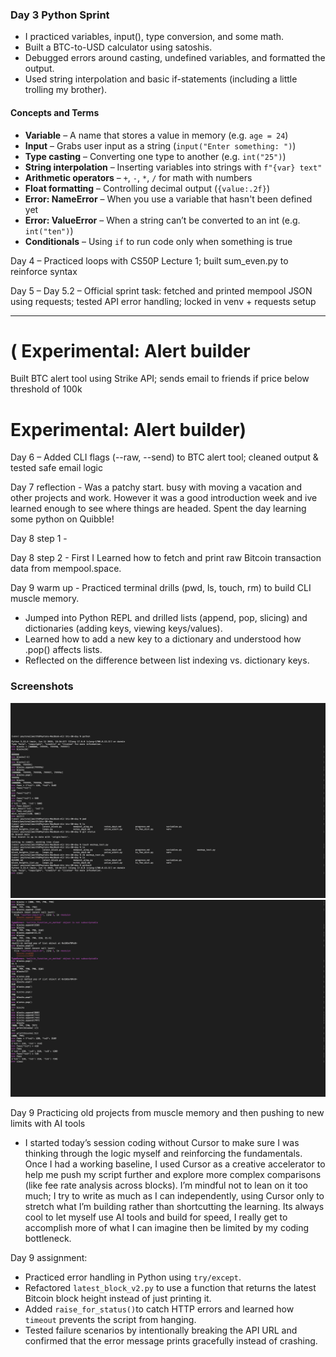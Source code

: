 ### Day 3 Python Sprint

- I practiced variables, input(), type conversion, and some math.
- Built a BTC-to-USD calculator using satoshis.
- Debugged errors around casting, undefined variables, and formatted the output.
- Used string interpolation and basic if-statements (including a little trolling my brother).

#### Concepts and Terms

- **Variable** – A name that stores a value in memory (e.g. `age = 24`)
- **Input** – Grabs user input as a string (`input("Enter something: ")`)
- **Type casting** – Converting one type to another (e.g. `int("25")`)
- **String interpolation** – Inserting variables into strings with `f"{var} text"`
- **Arithmetic operators** – `+`, `-`, `*`, `/` for math with numbers
- **Float formatting** – Controlling decimal output (`{value:.2f}`)
- **Error: NameError** – When you use a variable that hasn't been defined yet
- **Error: ValueError** – When a string can’t be converted to an int (e.g. `int("ten")`)
- **Conditionals** – Using `if` to run code only when something is true

Day 4 – Practiced loops with CS50P Lecture 1; built sum_even.py to reinforce syntax

Day 5 – Day 5.2 – Official sprint task: fetched and printed mempool JSON using requests; tested API error handling; locked in venv + requests setup

---------------------
# ( Experimental: Alert builder
Built BTC alert tool using Strike API; sends email to friends if price below threshold of 100k 
# Experimental: Alert builder)

Day 6 – Added CLI flags (--raw, --send) to BTC alert tool; cleaned output & tested safe email logic

Day 7 reflection - Was a patchy start. busy with moving a vacation and other projects and work. However it was a good introduction week and ive learned enough to see where things are headed. Spent the day learning some python on Quibble!

Day 8 step 1 -

Day 8 step 2 - First I Learned how to fetch and print raw Bitcoin transaction data from mempool.space.

Day 9 warm up - Practiced terminal drills (pwd, ls, touch, rm) to build CLI muscle memory.  
- Jumped into Python REPL and drilled lists (append, pop, slicing) and dictionaries (adding keys, viewing keys/values).  
- Learned how to add a new key to a dictionary and understood how .pop() affects lists.  
- Reflected on the difference between list indexing vs. dictionary keys.  

### Screenshots
![Day 9 Warm-Up 1](images/day9_warmup_1.png)
![Day 9 Warm-Up 2](images/day9_warmup_2.png)

Day 9 Practicing old projects from muscle memory and then pushing to new limits with AI tools

- I started today’s session coding without Cursor to make sure I was thinking through the logic myself and reinforcing the fundamentals. Once I had a working baseline, I used Cursor as a creative accelerator to help me push my script further and explore more complex comparisons (like fee rate analysis across blocks). I’m mindful not to lean on it too much; I try to write as much as I can independently, using Cursor only to stretch what I’m building rather than shortcutting the learning. Its always cool to let myself use AI tools and build for speed, I really get to accomplish more of what I can imagine then be limited by my coding bottleneck. 

Day 9 assignment:

- Practiced error handling in Python using `try/except`.
- Refactored `latest_block_v2.py` to use a function that returns the latest Bitcoin block height instead of just printing it.
- Added `raise_for_status()`to catch HTTP errors and learned how `timeout` prevents the script from hanging.
- Tested failure scenarios by intentionally breaking the API URL and confirmed that the error message prints gracefully instead of crashing.
